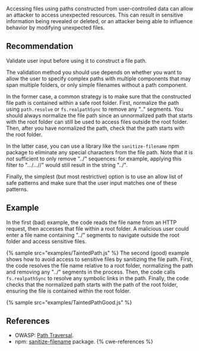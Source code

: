 Accessing files using paths constructed from user-controlled data can allow an attacker to access unexpected resources. This can result in sensitive information being revealed or deleted, or an attacker being able to influence behavior by modifying unexpected files.


## Recommendation
Validate user input before using it to construct a file path.

The validation method you should use depends on whether you want to allow the user to specify complex paths with multiple components that may span multiple folders, or only simple filenames without a path component.

In the former case, a common strategy is to make sure that the constructed file path is contained within a safe root folder. First, normalize the path using `path.resolve` or `fs.realpathSync` to remove any ".." segments. You should always normalize the file path since an unnormalized path that starts with the root folder can still be used to access files outside the root folder. Then, after you have normalized the path, check that the path starts with the root folder.

In the latter case, you can use a library like the `sanitize-filename` npm package to eliminate any special characters from the file path. Note that it is *not* sufficient to only remove "../" sequences: for example, applying this filter to ".../...//" would still result in the string "../".

Finally, the simplest (but most restrictive) option is to use an allow list of safe patterns and make sure that the user input matches one of these patterns.


## Example
In the first (bad) example, the code reads the file name from an HTTP request, then accesses that file within a root folder. A malicious user could enter a file name containing "../" segments to navigate outside the root folder and access sensitive files.

{% sample src="examples/TaintedPath.js" %}
The second (good) example shows how to avoid access to sensitive files by sanitizing the file path. First, the code resolves the file name relative to a root folder, normalizing the path and removing any "../" segments in the process. Then, the code calls `fs.realpathSync` to resolve any symbolic links in the path. Finally, the code checks that the normalized path starts with the path of the root folder, ensuring the file is contained within the root folder.

{% sample src="examples/TaintedPathGood.js" %}

## References
* OWASP: [Path Traversal](https://owasp.org/www-community/attacks/Path_Traversal).
* npm: [sanitize-filename](https://www.npmjs.com/package/sanitize-filename) package.
{% cwe-references %}
